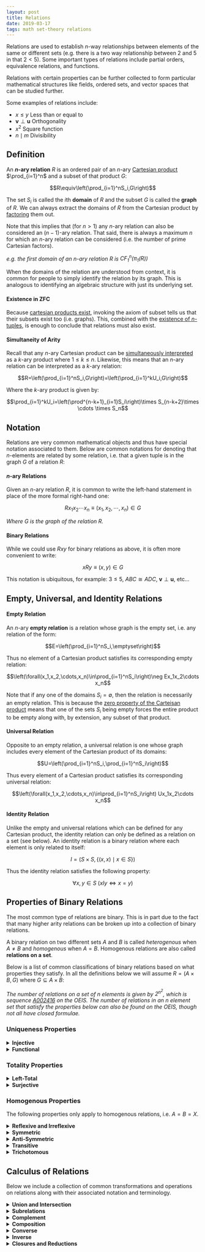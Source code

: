 ```yaml
---
layout: post
title: Relations
date: 2019-03-17
tags: math set-theory relations
---
```

Relations are used to establish $n$-way relationships between elements of the same or different sets (e.g. there is a two way relationship between $2$ and $5$ in that $2<5$). Some important types of relations include partial orders, equivalence relations, and functions.

<!-- Relations are some of the most fundamental objects to set theory and mathematics as a whole. They allow us to formalize the relationships between different mathematical objects and concepts in the broadest sense.  -->

Relations with certain properties can be further collected to form particular mathematical structures like fields, ordered sets, and vector spaces that can be studied further.

Some examples of relations include:
- $x\le y$ Less than or equal to
- $\mathbf v\perp\mathbf u$ Orthogonality
- $x^2$ Square function
- $n\mid m$ Divisibility

<!--more-->

<!-- We can call a predicate with $n\ge2$ free variables a **relationship** between those variables. That is, given a particular choice of $n$ variables, the relationship $P$ may or may not hold:

$$P(x_1,x_2,x_3,\cdots,x_n)$$

If we limit the domain of each variable $x_i$ in the predicate as belonging to some corresponding set $S_i$, we can define the solution set $G$ to the relationship $P$ as follows:

$$G=\{(x_1,x_2\cdots,x_n)\in S_1\times S_2\times\cdots\times S_n\mid P(x_1,x_2,\cdots,x_n)\}$$

We can now extend the idea of relationships to set theory by constructing a **relation** between those $n$ sets which will be characterized by the solution set $G$, commonly called its **graph**. -->


## Definition
An **$n$-ary relation** $R$ is an ordered pair of an $n$-ary [Cartesian product](\cartesian-product) $\prod_{i=1}^n$ and a subset of that product $G$:

$$R\equiv\left(\prod_{i=1}^nS_i,G\right)$$

The set $S_i$ is called the $i$th **domain** of $R$ and the subset $G$ is called the **graph** of $R$. We can always extract the domains of $R$ from the Cartesian product by [factoring](\cartesian-product#factoring) them out.

Note that this implies that (for $n\gt1$) any $n$-ary relation can also be considered an $(n-1)$-ary relation. That said, there is always a maximum $n$ for which an $n$-ary relation can be considered (i.e. the number of prime Cartesian factors).

*e.g. the first domain of an $n$-ary relation $R$ is $\operatorname{CF}_1^n(\pi_1(R))$*

When the domains of the relation are understood from context, it is common for people to simply identify the relation by its graph. This is analogous to identifying an algebraic structure with just its underlying set.

<!-- #### Indexed & Infinitary Relations
Note that, since we have already defined [indexed Cartesian products](\cartesian-product#indexed--infinitary-products), this definition of relations covers infinitary relations (i.e. relations with an infinite number of arguments). The arity of such a relation is, as in the finite case, the cardinality of the index set of the Cartesian product.

While first order logic doesn't support predicates with an infinite number of free variables, we can still salvage this connection by simply considering the variable to be the list as a whole rather than its infinite components.

$$P(x_1,x_2,\cdots)\rightarrow P(\{x_i\}_{i\in I})$$

*That said there are some logics, namely [infinitary logic](https://plato.stanford.edu/entries/logic-infinitary/), that allow for predicates with a countably infinite number of free variables.* -->

#### Existence in ZFC
Because [cartesian products exist](/cartesian-product#existence-in-zfc), invoking the axiom of subset tells us that their subsets exist too (i.e. graphs). This, combined with the [existence of $n$-tuples](/n-tuples#existence-in-zfc), is enough to conclude that relations must also exist.

#### Simultaneity of Arity
Recall that any $n$-ary Cartesian product can be <a href="\cartesian-product#simultaneity-of-arity">simultaneously interpreted</a> as a $k$-ary product where $1\le k\le n$. Likewise, this means that an $n$-ary relation can be interpreted as a $k$-ary relation:

$$R=\left(\prod_{i=1}^nS_i,G\right)=\left(\prod_{i=1}^kU_i,G\right)$$

Where the $k$-ary product is given by:

$$\prod_{i=1}^kU_i=\left(\prod^{n-k+1}_{i=1}S_i\right)\times S_{n-k+2}\times \cdots \times S_n$$

<!-- #### Large Relations & Proper Classes

some solution sets are to big to be sets how to phrase that. generalize the reelation

predicate and free vairables but not bounded by some domain. -->

## Notation
Relations are very common mathematical objects and thus have special notation associated to them. Below are common notations for denoting that $n$-elements are related by some relation, i.e. that a given tuple is in the graph $G$ of a relation $R$:

#### $n$-ary Relations
Given an $n$-ary relation $R$, it is common to write the left-hand statement in place of the more formal right-hand one:

$$Rx_1x_2\cdots x_n \equiv (x_1,x_2,\cdots,x_n)\in G$$

*Where $G$ is the graph of the relation $R$.*

#### Binary Relations
While we could use $Rxy$ for binary relations as above, it is often more convenient to write:

$$xRy\equiv (x,y)\in G$$

This notation is ubiquitous, for example: $3\le5$, $ABC \cong ADC$, $\mathbf v\perp\mathbf u$, etc...


## Empty, Universal, and Identity Relations
#### Empty Relation
An $n$-ary **empty relation** is a relation whose graph is the empty set, i.e. any relation of the form:

$$E=\left(\prod_{i=1}^nS_i,\emptyset\right)$$

Thus no element of a Cartesian product satisfies its corresponding empty relation:

$$\left(\forall(x_1,x_2,\cdots,x_n)\in\prod_{i=1}^nS_i\right)\neg Ex_1x_2\cdots x_n$$

Note that if any one of the domains $S_i=\emptyset$, then the relation is necessarily an empty relation. This is because the [zero property of the Carteisan product](/cartesian-product#empty-set) means that one of the sets $S_i$ being empty forces the entire product to be empty along with, by extension, any subset of that product.

<!-- The corresponding relationship to such a relation is simply one that is never satisfied by any combination of elements $x_i$ from the domains $S_i$:

$$\left(\forall \{x_i\}_{i=1}^n\in \prod_{i=1}^nS_i\right)\ \neg P(x_1,x_2,x_3,\cdots,x_n)$$ -->

#### Universal Relation
Opposite to an empty relation, a universal relation is one whose graph includes every element of the Cartesian product of its domains:

$$U=\left(\prod_{i=1}^nS_i,\prod_{i=1}^nS_i\right)$$

Thus every element of a Cartesian product satisfies its corresponding universal relation:

$$\left(\forall(x_1,x_2,\cdots,x_n)\in\prod_{i=1}^nS_i\right) Ux_1x_2\cdots x_n$$

#### Identity Relation
Unlike the empty and universal relations which can be defined for any Cartesian product, the identity relation can only be defined as a relation on a set (see below). An identity relation is a binary relation where each element is only related to itself:

$$I=\left(S\times S,\{(x,x)\mid x\in S\}\right)$$

Thus the identity relation satisfies the following property:

$$\forall x,y\in S\ \left(xIy\iff x=y\right)$$

## Properties of Binary Relations
The most common type of relations are binary. This is in part due to the fact that many higher arity relations can be broken up into a collection of binary relations.

<!-- This is in part because many relations can be [*curried*](https://en.wikipedia.org/wiki/Currying) into several different binary relations -->

A binary relation on two different sets $A$ and $B$ is called *heterogenous* when $A\not=B$ and *homogenous* when $A=B$. Homogenous relations are also called **relations on a set**.

Below is a list of common classifications of binary relations based on what properties they satisfy. In all the definitions below we will assume $R=(A\times B,G)$ where $G\subseteq A\times B$:

*The number of relations on a set of $n$ elements is given by $2^{n^2}$, which is sequence [A002416](https://oeis.org/A002416) on the OEIS. The number of relations in an $n$ element set that satisfy the properties below can also be found on the OEIS, though not all have closed formulae.*

### Uniqueness Properties

<details>
<summary><strong>Injective</strong></summary>
A relation is called injective if for all $b\in B$, the $a\in A$ is unique in the expression $aRb$. More formally, $R$ is injective if:

$$\forall a_1,a_2\in A, \forall b\in B \left(a_1Rb\wedge a_2Rb\implies a_1=a_2\right)$$

Because of this property, injective relations are also called <b>left-unique</b>.
</details>

<details>
<summary><strong>Functional</strong></summary>
A relation is functional if for all $a\in A$ on the left side, the $b\in B$ on the right is unique. Relations that fulfill this property are called <b>functions</b> and are said to have a unique output $b$ for a given input $a$. Formally this means:

$$\forall a\in A, \forall b_1,b_2\in B \left(aRb_1\wedge aRb_2\implies b_1=b_2\right)$$

Similar to injective relations, a functional relation is also called <b>right-unique</b>.
</details>

<!-- <details>
<summary><strong>One-to-One</strong></summary>
One-to-One functions are relations that are both functional and injective. These functions map every element in their domain to a unique element in the range. These are also called <b>injective functions</b> because being functional is implied in the classification 'function'.
</details> -->

### Totality Properties

<details>
<summary><strong>Left-Total</strong></summary>
A left-total relation means that for every element in $A$ there is at least one element in $B$ that it is related to:

$$(\forall a\in A,\exists b\in B)\ aRb$$

Note that all functions are automatically left-total, but not all left-total relations are functions.
</details>

<details>
<summary><strong>Surjective</strong></summary>
A relation is surjective every element in $B$ is related to at least one element in $A$:

$$(\exists a\in A,\forall b\in B)\ aRb$$

Similar to left-total relations, surjective relations are also called <b>right-total</b>. When a function is both injective and surjective it forms a bijection.
</details>

### Homogenous Properties
The following properties only apply to homogenous relations, i.e. $A=B=X$.
<details>
<summary><strong>Reflexive and Irreflexive</strong></summary>
A relation is reflexive if all elements relate to themselves:

$$(\forall x\in X)\ xRx$$

Some example of this are the less than or equal to $\le$ and the divides $\mid$ relations. Relations that don't relate <i>any</i> element to themselves are called <b>irreflexive</b>:

$$(\forall x\in X)\ \neg(xRx)$$

An example of this is the $\lt$ relation.
</details>

<details>
<summary><strong>Symmetric</strong></summary>
A relation is symmetric if $xRy$ implies $yRx$ as well:

$$\forall x,y\in X \left(xRy \implies yRx\right)$$

Some examples of this include the <a href="/proportionality">proportionality</a> $\propto$ of functions and similarity $\sim$ of geometric objects.
</details>

<details>
<summary><strong>Anti-Symmetric</strong></summary>
A relation is anti-symmetric if $xRy$ and $yRx$ imply $x=y$:

$$\forall x,y\in X \left(xRy\wedge yRx \implies x=y\right)$$

All partial orders satisfy this property, e.g. $\le$.
</details>

<details>
<summary><strong>Transitive</strong></summary>
A relation is transitive if $xRy$ and $yRz$ means $xRz$:

$$\forall x,y,z\in X \left(xRy \wedge yRz\implies xRz\right)$$

All partial orders and equivalence relations, like $\le$ and $\sim$, are transitive.
</details>

<details>
<summary><strong>Trichotomous</strong></summary>
A relation is trichotomus if for any two element in $X$ either $xRy$, $yRx$, or $x=y$ holds. But only 1 of those three options:

$$(\forall x,y\in X)\ (xRy \oplus yRx \oplus x=y) \wedge \neg(xRy \wedge yRx \wedge x=y)$$

The most common example of this is as a property of the real numbers under the $\lt$ or $\gt$ relations. In other words, any real number is either greater than, lesser than, <i>xor</i> equal to any other number. All total orders must satisfy this property.
</details>

## Calculus of Relations
Below we include a collection of common transformations and operations on relations along with their associated notation and terminology.

<details>
<summary><strong>Union and Intersection</strong></summary>
The union of two relations $R_1,R_2$ with the same domains $\prod S_i$, and corresponding graphs $G_1,G_2$, is the following relation:

$$R_1\cup^* R_2\equiv \left(\prod S_i,G_1\cup G_2\right)$$

The same goes for the intersection of two relations with the same domains:

$$R_1\cap^* R_2\equiv \left(\prod S_i,G_1\cap G_2\right)$$

And of course, we can generalize the relational union and intersection of to a finite number of relations with the same domains $n$:

$$\bigcup_{i=1}^n{\vphantom{\bigcup}}^* R_i\equiv\left(\prod S_i,\bigcup_{i=1}^n G_i\right)$$

$$\bigcap_{i=1}^n{\vphantom{\bigcup}}^* R_i\equiv\left(\prod S_i,\bigcap_{i=1}^n G_i\right)$$

<i>Note that the relational union/intersection above are not true set unions/intersections, hence the $ * $ above their symbols. This is because we don't define relations as JUST their graphs but as an ordered pair including it, making their set union/intersection a bit awkward. That said, when the context is clear, the $ * $ can be omitted.</i>
<p></p>
Here are some examples:
<ul>
<li>$<\cup^* I=\le$ The union of less than and the identity relation is less than or equal to.</li>
<li>$\ge\cap^* >=I$ The intersection of greater than or equal to and greater than is the identity relation.</li>
<li>The union of "is father of" and "is mother of" gives "is parent of"</li>
</ul>
<p></p>
</details>

<details>
<summary><strong>Subrelations</strong></summary>
A <b>subrelation</b> of $R$ is one with the same domains as $R$ and whose graph is a subset of $R$'s graph $G$:

$$R_\downarrow=\left(\prod S_i,G_\downarrow\right)$$

$$R_\downarrow\subseteq^* R\equiv G_\downarrow\subseteq G$$


Likewise, a <b>superrelation</b> of $R$ is one with the same domains and whose graph is a superset of $R$'s:

$$R_\uparrow=\left(\prod S_i,G_\uparrow\right)$$

$$R_\uparrow\supseteq^* R\equiv G_\uparrow\supseteq G$$

</details>

<details>
<summary><strong>Complement</strong></summary>
The complement of a relation $R$ is denoted $\not R$, and sometimes $\bar R$, and is the set of ordered pairs in $\prod S_i$ that are <i>not</i> in $G$:

$$\not R\equiv \left(\prod S_i,\prod S_i\setminus G\right)$$

Some interesting properties of the complement relation are:
<ul>
<li>$\bar{(\not R)}=R$ The complement of $\not R$ is $R$, i.e. the complement is its own inverse.</li>
<li>$R\cup^* \not R=U$ The relational union of a relation with its complement gives the universal relation.</li>
</ul>
<p></p>
Also note that, because $\not R$ contains all the pairs <i>not</i> in $R$, it represents it's logical negation:

$$\left(\forall(x_1,x_2,\cdots,x_n)\in\prod_{i=1}^nS_i\right) \neg Rx_1x_2\cdots x_n\iff\not Rx_1x_2\cdots x_n$$

It is this property of the complement relation that allows us to, for example, replace $\not>$ with $\le$ since they are complements of each other:

$$\neg(2>5)\equiv 2\not>5\equiv 2\le 5$$
</details>

<!-- <details>
<summary><strong>Logical Negation of a Relation</strong></summary>
Notice that negating a relation is equivalent to asserting its complement (assuming both elements being related are in the universal set). Put more formally, if $a\in A$ and $b\in B$:

$$\neg(aRb)\equiv aR^\complement b$$

It is this negating property that allows us to replace statements like $\neg(a\le b)$ with  $a\gt b$.
</details> -->

<details>
<summary><strong>Composition</strong></summary>
The composition of two binary relations is the result of applying one after the other. If the first relation is $R_1$, with domain $A\times B$, and the second $R_2$, with domain $B\times C$, their composition is a new relation denoted $R_2\circ R_1$:

$$R_2\circ R_1=\left(A\times C, G\right)$$

where the graph $G$ is:

$$G=\left\{(a,c)\in A\times C\mid\exists b:(a,b)\in G_1\wedge(b,c)\in G_2\right\}$$

In other words, for $a\in A,c\in C$:

$$a(R_2\circ R_1)c\equiv \left(\exists b\in B\right)aR_1bR_2c$$

<i>You'll notice that the order of the relations in the notation seems reversed, this is no accident however. The reason for this is that when we define functional composition, as just a special case of relational composition, the notation will stay the same. Thus, to make reasoning about relational compositions easier, it may help to simply switch their order in your mind.</i>

An interesting property of relation composition is its associativity:

$$X\circ (Y\circ Z)=(X\circ Y)\circ Z$$

An intuitive example of this can be found in kinship relations. The composition "is parent of" $\circ$ "is father of" returns the new relation "is grandfather of".<p></p>
</details>

<details>
<summary><strong>Converse</strong></summary>
The converse of a binary relation $R$ is denoted $R^\top$ and is simply the reverse of $R$. In other words, if $(x,y)$ is in a relation's graph, then $(y,x)$ is in its converse's graph. This means the domains must be reversed as well. Formally, for a binary relation $R$

$$R=\left(A\times B, G\right)$$

It's converse is given by:

$$R^\top=\left(B\times A, G^\top\right)$$

$$G^\top=\{(b,a)\in B\times A\mid (a,b)\in G\}$$

Some interesting properties of conversion are that it respects composition:

$$(R\circ L)^\top=L^\top\circ R^\top$$

and its an involution:

$$(R^\top)^\top=R$$

For example, the converse of the greater than relation $\ge^\top$ is $\le$. Similarly, the converse of the relation "is a child of" is "is a parent of".

<i>All finite relations can be represented by a matrix (or a graph which in turn can be represented by an adjacency matrix). It is interesting to note, then, that the converse is analogous to the matrix transpose, hence the notation.</i><p></p>
</details>

<details>
<summary><strong>Inverse</strong></summary>
There are some binary relations $R$ for which there exists a relation $X$ such that:

$$X\circ R=I$$

These relations are called <b>left-invertible</b>. Similarly, when there exists a relation $Y$ such that:

$$R\circ Y=I$$

the relation is called <b>right-invertible</b>. When $R$ is both left and right invertible, it is simply called <b>invertible</b>. We denote the inverse of $R$ as $R^{-1}$. Interestingly, when a relation is invertible, its left and right inverses and converse are all equivalent to the inverse:

$$R^{-1}=R^\top=X=Y$$
</details>

<!-- For example, the composition "is child of" $\circ$ "is parent of" returns the identity relation (i.e "is you"). As such, they are inverses of each other. -->

<details>
<summary><strong>Closures and Reductions</strong></summary>
A <b>closure</b> of some relation $R$ is the smallest superrelation of $R$ that satisfies some property.<p></p>

For example the <i>reflexive</i> closure of $R$, denoted $R^=$, is the smallest superrelation of $R$ that is reflexive.<p></p>

A <b>reduction</b> is very similar except it removes the least number of elements from $R$ as necessary in order to have the new relations satisfy some property.<p></p>

For example the <i>irreflexive</i> reduction of $R$, denoted $R^{\not=}$, is the largest subrelation of $R$ that is irreflexive.
</details>
